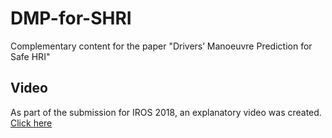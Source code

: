 # DMP-for-SHRI
Complementary content for the paper "Drivers’ Manoeuvre Prediction for Safe HRI"

## Video
As part of the submission for IROS 2018, an explanatory video was created. [Click here](https://link)
